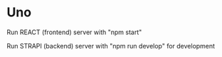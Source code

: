 # Uno

Run REACT (frontend) server with "npm start"

Run STRAPI (backend) server with "npm run develop" for development
